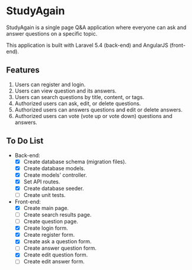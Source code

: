 # StudyAgain

StudyAgain is a single page Q&A application where everyone can ask and answer questions on a specific topic.

This application is built with Laravel 5.4 (back-end) and AngularJS (front-end).

## Features

1. Users can register and login.
2. Users can view question and its answers.
3. Users can search questions by title, content, or tags.
4. Authorized users can ask, edit, or delete questions.
5. Authorized users can answers questions and edit or delete answers.
6. Authorized users can vote (vote up or vote down) questions and answers.
 
## To Do List

- Back-end:
    - [x] Create database schema (migration files). 
    - [x] Create database models.
    - [x] Create models' controller.
    - [x] Set API routes.
    - [x] Create database seeder.
    - [ ] Create unit tests.
    
 - Front-end:
    - [x] Create main page. 
    - [ ] Create search results page.
    - [ ] Create question page.
    - [x] Create login form.
    - [x] Create register form.
    - [x] Create ask a question form.
    - [ ] Create answer question form.
    - [x] Create edit question form.
    - [ ] Create edit answer form.